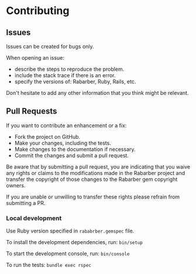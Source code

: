 # Contributing

## Issues

Issues can be created for bugs only.

When opening an issue:

* describe the steps to reproduce the problem.
* include the stack trace if there is an error.
* specify the versions of: Rabarber, Ruby, Rails, etc.

Don't hesitate to add any other information that you think might be relevant.

## Pull Requests

If you want to contribute an enhancement or a fix:

* Fork the project on GitHub.
* Make your changes, including the tests.
* Make changes to the documentation if necessary.
* Commit the changes and submit a pull request.

Be aware that by submitting a pull request, you are indicating that you waive any rights or claims to the modifications made in the Rabarber project and transfer the copyright of those changes to the Rabarber gem copyright owners.

If you are unable or unwilling to transfer these rights please refrain from submitting a PR.

### Local development

Use Ruby version specified in `rababrber.gemspec` file.

To install the development dependencies, run: `bin/setup`

To start the development console, run: `bin/console`

To run the tests: `bundle exec rspec`
